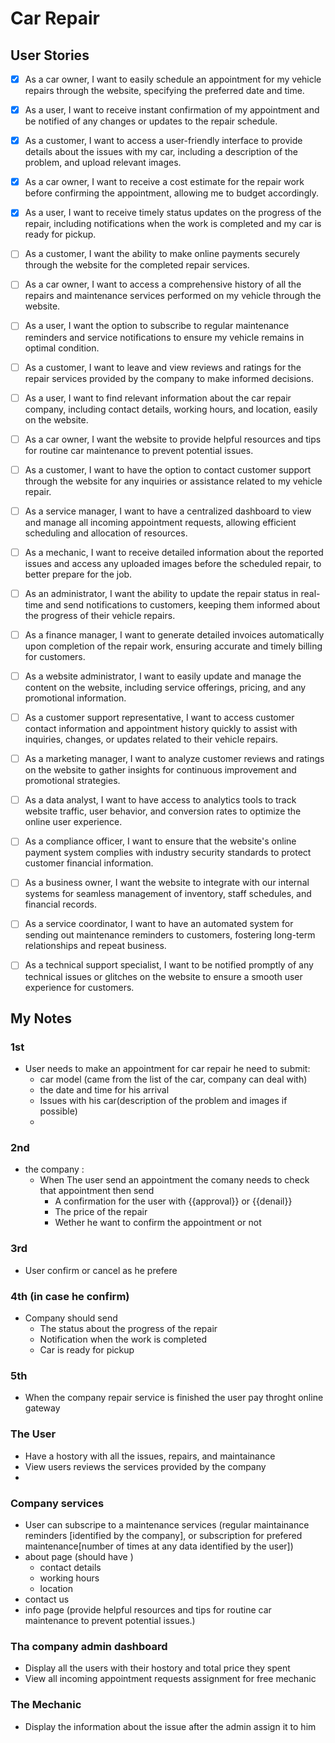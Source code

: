 # Car Repair

## User Stories
- [X] As a car owner, I want to easily schedule an appointment for my vehicle repairs through the website, specifying the preferred date and time.
- [X] As a user, I want to receive instant confirmation of my appointment and be notified of any changes or updates to the repair schedule.
- [X] As a customer, I want to access a user-friendly interface to provide details about the issues with my car, including a description of the problem, and upload relevant images.
- [X] As a car owner, I want to receive a cost estimate for the repair work before confirming the appointment, allowing me to budget accordingly.
- [X] As a user, I want to receive timely status updates on the progress of the repair, including notifications when the work is completed and my car is ready for pickup.
- [ ] As a customer, I want the ability to make online payments securely through the website for the completed repair services.
- [ ] As a car owner, I want to access a comprehensive history of all the repairs and maintenance services performed on my vehicle through the website.
- [ ] As a user, I want the option to subscribe to regular maintenance reminders and service notifications to ensure my vehicle remains in optimal condition.
- [ ] As a customer, I want to leave and view reviews and ratings for the repair services provided by the company to make informed decisions.
- [ ]  As a user, I want to find relevant information about the car repair company, including contact details, working hours, and location, easily on the website.
- [ ]  As a car owner, I want the website to provide helpful resources and tips for routine car maintenance to prevent potential issues.
- [ ]  As a customer, I want to have the option to contact customer support through the website for any inquiries or assistance related to my vehicle repair.
- [ ]  As a service manager, I want to have a centralized dashboard to view and manage all incoming appointment requests, allowing efficient scheduling and allocation of resources.
- [ ] As a mechanic, I want to receive detailed information about the reported issues and access any uploaded images before the scheduled repair, to better prepare for the job.
- [ ] As an administrator, I want the ability to update the repair status in real-time and send notifications to customers, keeping them informed about the progress of their vehicle repairs.
- [ ] As a finance manager, I want to generate detailed invoices automatically upon completion of the repair work, ensuring accurate and timely billing for customers.
- [ ] As a website administrator, I want to easily update and manage the content on the website, including service offerings, pricing, and any promotional information.
- [ ] As a customer support representative, I want to access customer contact information and appointment history quickly to assist with inquiries, changes, or updates related to their vehicle repairs.
- [ ] As a marketing manager, I want to analyze customer reviews and ratings on the website to gather insights for continuous improvement and promotional strategies.
- [ ] As a data analyst, I want to have access to analytics tools to track website traffic, user behavior, and conversion rates to optimize the online user experience.
- [ ] As a compliance officer, I want to ensure that the website's online payment system complies with industry security standards to protect customer financial information.
- [ ] As a business owner, I want the website to integrate with our internal systems for seamless management of inventory, staff schedules, and financial records.
- [ ] As a service coordinator, I want to have an automated system for sending out maintenance reminders to customers, fostering long-term relationships and repeat business.
- [ ] As a technical support specialist, I want to be notified promptly of any technical issues or glitches on the website to ensure a smooth user experience for customers.






## My Notes
### 1st 
- User needs to make an appointment for car repair he need to submit:
    - car model (came from the list of the car, company can deal with)
    - the date and time for his arrival
    - Issues with his car(description of the problem and images if possible)
    - 

### 2nd
- the company :
    - When The user send an appointment the comany needs to check that appointment then send 
        - A confirmation for the user with {{approval}} or {{denail}} 
        - The price of the repair
        - Wether he want to confirm the appointment or not

### 3rd
- User confirm or cancel as he prefere
  
### 4th (in case he confirm)
- Company should send 
    - The status about the progress of the repair
    - Notification when the work is completed
    - Car is ready for pickup

### 5th 
- When the company repair service is finished the user pay throght online gateway

### The User
- Have a hostory with all the issues, repairs, and maintainance
- View users reviews the services provided by the company
- 

### Company services 
- User can subscripe to a maintenance services (regular maintainance reminders [identified by the company], or subscription for prefered maintenance[number of times at any data identified by the user])
- about page (should have )
    - contact details
    - working hours
    - location
- contact us
- info page (provide helpful resources and tips for routine car maintenance to prevent potential issues.)

### Tha company admin dashboard 
- Display all the users with their hostory and total price they spent
- View all incoming appointment requests assignment for free mechanic

### The Mechanic
- Display the information about the issue after the admin assign it to him

